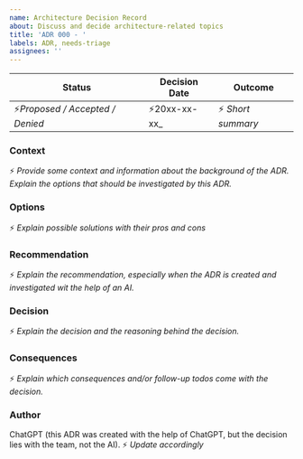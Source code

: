 ```yaml
---
name: Architecture Decision Record
about: Discuss and decide architecture-related topics
title: 'ADR 000 - '
labels: ADR, needs-triage
assignees: ''
---
```


| Status                              | Decision Date       | Outcome               |
|-------------------------------------|---------------------|-----------------------|
| :zap:_Proposed / Accepted / Denied_ | :zap:20xx-xx-xx_    | :zap: _Short summary_ |

### Context
:zap: _Provide some context and information about the background of the ADR. Explain the options that should be investigated by this ADR._

### Options
:zap: _Explain possible solutions with their pros and cons_

### Recommendation
:zap: _Explain the recommendation, especially when the ADR is created and investigated wit the help of an AI._

### Decision
:zap: _Explain the decision and the reasoning behind the decision._

### Consequences
:zap: _Explain which consequences and/or follow-up todos come with the decision._

### Author
ChatGPT (this ADR was created with the help of ChatGPT, but the decision lies with the team, not the AI). :zap: _Update accordingly_
